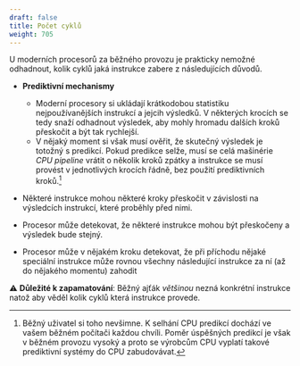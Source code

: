 ```yaml
---
draft: false
title: Počet cyklů
weight: 705
---
```


U moderních procesorů za běžného provozu je prakticky nemožné odhadnout, kolik cyklů jaká instrukce zabere z následujících důvodů.

- **Prediktivní mechanismy**
  - Moderní procesory si ukládají krátkodobou statistiku nejpoužívanějších instrukcí a jejcih výsledků. V některých krocích se tedy snaží odhadnout výsledek, aby mohly hromadu dalších kroků přeskočit a být tak rychlejší.
  - V nějaký moment si však musí ověřit, že skutečný výsledek je totožný s predikcí. Pokud predikce selže, musí se celá mašinérie *CPU pipeline* vrátit o několik kroků zpátky a instrukce se musí provést v jednotlivých krocích řádně, bez použití prediktivních kroků.[^b]

- Některé instrukce mohou některé kroky přeskočit v závislosti na výsledcích instrukcí, které proběhly před nimi.

- Procesor může detekovat, že některé instrukce mohou být přeskočeny a výsledek bude stejný.

- Procesor může v nějakém kroku detekovat, že při příchodu nějaké speciální instrukce může rovnou všechny následující instrukce za ní (až do nějakého momentu) zahodit

⚠️ **Důležité k zapamatování**: Běžný ajťák *většinou* nezná konkrétní instrukce natož aby věděl kolik cyklů která instrukce provede.

[^b]: Běžný uživatel si toho nevšimne. K selhání CPU predikcí dochází ve vašem běžném počítači každou chvíli. Poměr úspěšných predikcí je však v běžném provozu vysoký a proto se výrobcům CPU vyplatí takové prediktivní systémy do CPU zabudovávat.